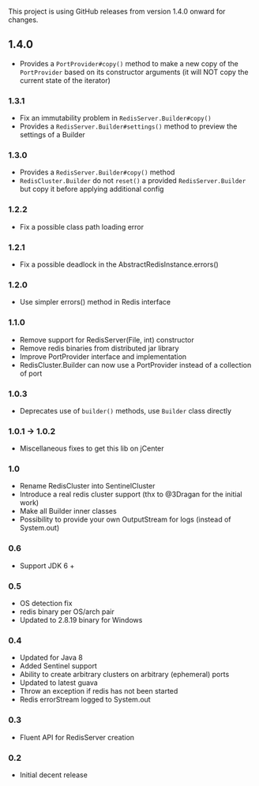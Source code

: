 This project is using GitHub releases from version 1.4.0 onward for changes.

## 1.4.0

 * Provides a `PortProvider#copy()` method to make a new copy of the `PortProvider` based on its constructor arguments (it will NOT copy the current state of the iterator) 

### 1.3.1

 * Fix an immutability problem in `RedisServer.Builder#copy()`
 * Provides a `RedisServer.Builder#settings()` method to preview the settings of a Builder

### 1.3.0

 * Provides a `RedisServer.Builder#copy()` method
 * `RedisCluster.Builder` do not `reset()` a provided `RedisServer.Builder` but copy it before applying additional config

### 1.2.2

 * Fix a possible class path loading error

### 1.2.1

 * Fix a possible deadlock in the AbstractRedisInstance.errors()

### 1.2.0

 * Use simpler errors() method in Redis interface

### 1.1.0

 * Remove support for RedisServer(File, int) constructor
 * Remove redis binaries from distributed jar library
 * Improve PortProvider interface and implementation
 * RedisCluster.Builder can now use a PortProvider instead of a collection of port

### 1.0.3

 * Deprecates use of `builder()` methods, use `Builder` class directly

### 1.0.1 -> 1.0.2
 * Miscellaneous fixes to get this lib on jCenter 

### 1.0
 * Rename RedisCluster into SentinelCluster
 * Introduce a real redis cluster support (thx to @3Dragan for the initial work)
 * Make all Builder inner classes
 * Possibility to provide your own OutputStream for logs (instead of System.out)

### 0.6
 * Support JDK 6 +

### 0.5
 * OS detection fix
 * redis binary per OS/arch pair
 * Updated to 2.8.19 binary for Windows

### 0.4 
 * Updated for Java 8
 * Added Sentinel support
 * Ability to create arbitrary clusters on arbitrary (ephemeral) ports
 * Updated to latest guava 
 * Throw an exception if redis has not been started
 * Redis errorStream logged to System.out

### 0.3
 * Fluent API for RedisServer creation

### 0.2
 * Initial decent release
